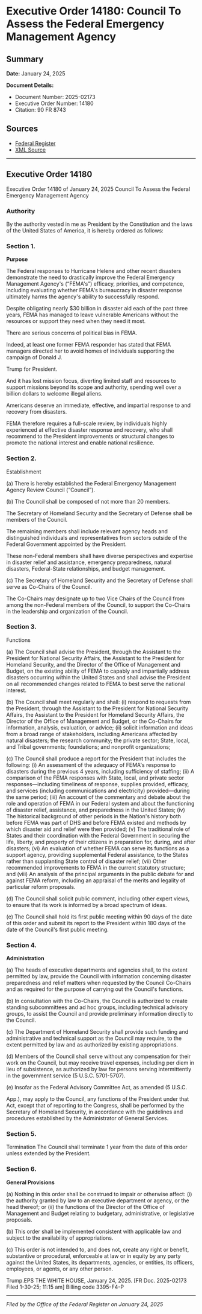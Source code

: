 # Executive Order 14180: Council To Assess the Federal Emergency Management Agency

## Summary

**Date:** January 24, 2025

**Document Details:**
- Document Number: 2025-02173
- Executive Order Number: 14180
- Citation: 90 FR 8743

## Sources
- [Federal Register](https://www.federalregister.gov/documents/2025/01/31/2025-02173/council-to-assess-the-federal-emergency-management-agency)
- [XML Source](https://www.federalregister.gov/documents/full_text/xml/2025/01/31/2025-02173.xml)

---

## Executive Order 14180

Executive Order 14180 of January 24, 2025
Council To Assess the Federal Emergency Management Agency
### Authority

By the authority vested in me as President by the Constitution and the laws of the United States of America, it is hereby ordered as follows:
### Section 1.

**Purpose**

The Federal responses to Hurricane Helene and other recent disasters demonstrate the need to drastically improve the Federal Emergency Management Agency's (“FEMA's”) efficacy, priorities, and competence, including evaluating whether FEMA's bureaucracy in disaster response ultimately harms the agency's ability to successfully respond.

Despite obligating nearly $30 billion in disaster aid each of the past three years, FEMA has managed to leave vulnerable Americans without the resources or support they need when they need it most.

There are serious concerns of political bias in FEMA.

Indeed, at least one former FEMA responder has stated that FEMA managers directed her to avoid homes of individuals supporting the campaign of Donald J.

Trump for President.

And it has lost mission focus, diverting limited staff and resources to support missions beyond its scope and authority, spending well over a billion dollars to welcome illegal aliens.

Americans deserve an immediate, effective, and impartial response to and recovery from disasters.

FEMA therefore requires a full-scale review, by individuals highly experienced at effective disaster response and recovery, who shall recommend to the President improvements or structural changes to promote the national interest and enable national resilience.
### Section 2.

Establishment

(a) There is hereby established the Federal Emergency Management Agency Review Council (“Council”).

(b) The Council shall be composed of not more than 20 members.

The Secretary of Homeland Security and the Secretary of Defense shall be members of the Council.

The remaining members shall include relevant agency heads and distinguished individuals and representatives from sectors outside of the Federal Government appointed by the President.

These non-Federal members shall have diverse perspectives and expertise in disaster relief and assistance, emergency preparedness, natural disasters, Federal-State relationships, and budget management.

(c) The Secretary of Homeland Security and the Secretary of Defense shall serve as Co-Chairs of the Council.

The Co-Chairs may designate up to two Vice Chairs of the Council from among the non-Federal members of the Council, to support the Co-Chairs in the leadership and organization of the Council.
### Section 3.

Functions

(a) The Council shall advise the President, through the Assistant to the President for National Security Affairs, the Assistant to the President for Homeland Security, and the Director of the Office of Management and Budget, on the existing ability of FEMA to capably and impartially address disasters occurring within the United States and shall advise the President on all recommended changes related to FEMA to best serve the national interest.

(b) The Council shall meet regularly and shall:
    (i) respond to requests from the President, through the Assistant to the President for National Security Affairs, the Assistant to the President for Homeland Security Affairs, the Director of the Office of Management 
and Budget, or the Co-Chairs for information, analysis, evaluation, or advice;
    (ii) solicit information and ideas from a broad range of stakeholders, including Americans affected by natural disasters; the research community; the private sector; State, local, and Tribal governments; foundations; and nonprofit organizations;

(c) The Council shall produce a report for the President that includes the following:
    (i) An assessment of the adequacy of FEMA's response to disasters during the previous 4 years, including sufficiency of staffing;
    (ii) A comparison of the FEMA responses with State, local, and private sector responses—including timeliness of response, supplies provided, efficacy, and services (including communications and electricity) provided—during the same period;
    (iii) An account of the commentary and debate about the role and operation of FEMA in our Federal system and about the functioning of disaster relief, assistance, and preparedness in the United States;
    (iv) The historical background of other periods in the Nation's history both before FEMA was part of DHS and before FEMA existed and methods by which disaster aid and relief were then provided;
    (v) The traditional role of States and their coordination with the Federal Government in securing the life, liberty, and property of their citizens in preparation for, during, and after disasters;
    (vi) An evaluation of whether FEMA can serve its functions as a support agency, providing supplemental Federal assistance, to the States rather than supplanting State control of disaster relief;
    (vii) Other recommended improvements to FEMA in the current statutory structure; and
    (viii) An analysis of the principal arguments in the public debate for and against FEMA reform, including an appraisal of the merits and legality of particular reform proposals.

(d) The Council shall solicit public comment, including other expert views, to ensure that its work is informed by a broad spectrum of ideas.

(e) The Council shall hold its first public meeting within 90 days of the date of this order and submit its report to the President within 180 days of the date of the Council's first public meeting.
### Section 4.

**Administration**

(a) The heads of executive departments and agencies shall, to the extent permitted by law, provide the Council with information concerning disaster preparedness and relief matters when requested by the Council Co-Chairs and as required for the purpose of carrying out the Council's functions.

(b) In consultation with the Co-Chairs, the Council is authorized to create standing subcommittees and ad hoc groups, including technical advisory groups, to assist the Council and provide preliminary information directly to the Council.

(c) The Department of Homeland Security shall provide such funding and administrative and technical support as the Council may require, to the extent permitted by law and as authorized by existing appropriations.

(d) Members of the Council shall serve without any compensation for their work on the Council, but may receive travel expenses, including per diem in lieu of subsistence, as authorized by law for persons serving intermittently in the government service (5 U.S.C. 5701-5707).

(e) Insofar as the Federal Advisory Committee Act, as amended (5 U.S.C.

App.), may apply to the Council, any functions of the President under that Act, except that of reporting to the Congress, shall be performed by the Secretary of Homeland Security, in accordance with the guidelines and procedures established by the Administrator of General Services.
### Section 5.

Termination
The Council shall terminate 1 year from the date of this order unless extended by the President.
### Section 6.

**General Provisions**

(a) Nothing in this order shall be construed to impair or otherwise affect:
    (i) the authority granted by law to an executive department or agency, or the head thereof; or
    (ii) the functions of the Director of the Office of Management and Budget relating to budgetary, administrative, or legislative proposals.

(b) This order shall be implemented consistent with applicable law and subject to the availability of appropriations.

(c) This order is not intended to, and does not, create any right or benefit, substantive or procedural, enforceable at law or in equity by any party against the United States, its departments, agencies, or entities, its officers, employees, or agents, or any other person.

Trump.EPS
THE WHITE HOUSE,
January 24, 2025.
[FR Doc. 2025-02173
Filed 1-30-25; 11:15 am]
Billing code 3395-F4-P

---

*Filed by the Office of the Federal Register on January 24, 2025*
